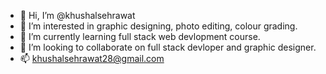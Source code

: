 - 👋 Hi, I’m @khushalsehrawat
- 👀 I’m interested in graphic designing, photo editing, colour grading.
- 🌱 I’m currently learning full stack web devlopment course. 
- 💞️ I’m looking to collaborate on full stack devloper and graphic designer.
- 📫 khushalsehrawat28@gmail.com

<!---
khushalsehrawat/khushalsehrawat is a ✨ special ✨ repository because its `README.md` (this file) appears on your GitHub profile.
You can click the Preview link to take a look at your changes.
--->
